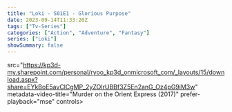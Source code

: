 ```yaml
---
title: "Loki - S01E1 - Glorious Purpose"
date: 2023-09-14T11:33:20Z
tags: ["Tv-Series"]
categories: ["Action", "Adventure", "Fantasy"]
series: ["Loki"]
showSummary: false
---
```


  <mux-player stream-type="on-demand"
  src="https://kp3d-my.sharepoint.com/personal/ryoo_kp3d_onmicrosoft_com/_layouts/15/download.aspx?share=EYkBoE5avClCgMP_2yZOIrUBBf3Z5En2anG_Oz4pG9iM3w" metadata-video-title="Murder on the Orient Express (2017)" prefer-playback="mse" controls>
  src="https://kp3d-my.sharepoint.com/personal/ryoo_kp3d_onmicrosoft_com/_layouts/15/download.aspx?share=EYkBoE5avClCgMP_2yZOIrUBBf3Z5En2anG_Oz4pG9iM3w" metadata-video-title="Murder on the Orient Express (2017)" prefer-playback="mse" controls>
  </mux-player>
  
  
  <script src="https://cdn.jsdelivr.net/npm/@mux/mux-player"></script>
  
   <script id="6PRgAsmJ4LrEH01Gp2Fg00869FB4oOC6SwOuoe5XpOZtY" type="application/ld+json">
 {
  "@context": "https://schema.org/",
  "@type": "VideoObject",
  "name": "Loki - S01E1 - Glorious Purpose",
  "contentUrl": "https://stream.mux.com/6PRgAsmJ4LrEH01Gp2Fg00869FB4oOC6SwOuoe5XpOZtY.m3u8?quality=auto",
  "thumbnailUrl": "https://www.themoviedb.org/t/p/original/rsXvPMXywgPPiylJHVL1q29x7J6.jpg?width=314&fit_mode=preserve&time=25",
  "uploadDate": "2023-09-14T11:33:20Z",
}

</script>

